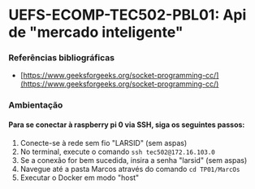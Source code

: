 # UEFS-ECOMP-TEC502-PBL01: Api de "mercado inteligente"

### **Referências bibliográficas**

- [https://www.geeksforgeeks.org/socket-programming-cc/](https://www.geeksforgeeks.org/socket-programming-cc/)

### **Ambientação**

#### Para se conectar à raspberry pi 0 via SSH, siga os seguintes passos:

1.  Conecte-se à rede sem fio "LARSID" (sem aspas)
2.  No terminal, execute o comando `ssh tec502@172.16.103.0`
3.  Se a conexão for bem sucedida, insira a senha "larsid" (sem aspas)
4.  Navegue até a pasta Marcos através do comando `cd TP01/MarcOs`
5. Executar o Docker em modo "host"